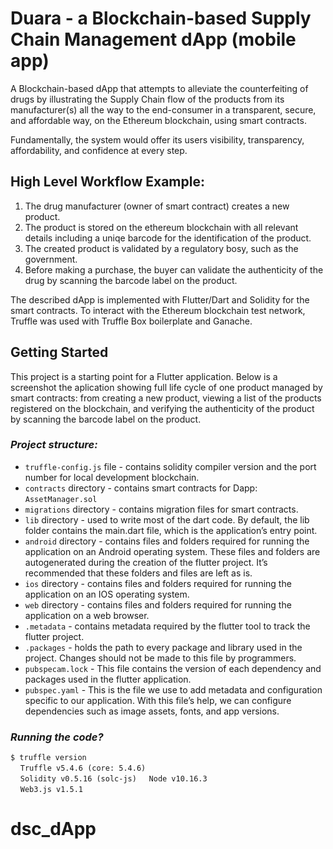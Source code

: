 # Duara - a Blockchain-based Supply Chain Management dApp (mobile app)

A Blockchain-based dApp that attempts to alleviate the counterfeiting of drugs by illustrating the Supply Chain flow of the products from its manufacturer(s) all the way to the end-consumer in a transparent, secure, and affordable way, on the Ethereum blockchain, using smart contracts.

Fundamentally, the system would offer its users visibility, transparency, affordability, and confidence at every step.

## High Level Workflow Example:

  1. The drug manufacturer (owner of smart contract) creates a new product.
  2. The product is stored on the ethereum blockchain with all relevant details including a uniqe barcode for the identification of the      product.
  3. The created product is validated by a regulatory bosy, such as the government.
  4. Before making a purchase, the buyer can validate the authenticity of the drug by scanning the barcode label on the product.

The described dApp is implemented with Flutter/Dart and Solidity for the smart contracts. To interact with the Ethereum blockchain test network, Truffle was used with Truffle Box boilerplate and Ganache.

## Getting Started

This project is a starting point for a Flutter application. Below is a screenshot the aplication showing full life cycle of one product managed by smart contracts: from creating a new product, viewing a list of the products registered on the blockchain, and verifying the authenticity of the product by scanning the barcode label on the product.







### *Project structure:*
  * `truffle-config.js` file - contains solidity compiler version and the port number for local development blockchain.
  * `contracts` directory - contains smart contracts for Dapp: `AssetManager.sol`
  * `migrations` directory - contains migration files for smart contracts.
  * `lib` directory - used to write most of the dart code. By default, the lib folder contains the main.dart file, which is the application’s entry point.
  * `android` directory - contains files and folders required for running the application on an Android operating system. These files and folders are autogenerated during the creation of the flutter project. It’s recommended that these folders and files are left as is.
  *  `ios` directory - contains files and folders required for running the application on an IOS operating system.
  *  `web` directory - contains files and folders required for running the application on a web browser.
  *  `.metadata` - contains metadata required by the flutter tool to track the flutter project.
  *  `.packages` - holds the path to every package and library used in the project. Changes should not be made to this file by programmers.
  *  `pubspecam.lock` - This file contains the version of each dependency and packages used in the flutter application.
  *  `pubspec.yaml` - This is the file we use to add metadata and configuration specific to our application. With this file’s help, we can configure dependencies such as image assets, fonts, and app versions.

### *Running the code?*
`$ truffle version` <br>
    &nbsp;&nbsp;&nbsp; `Truffle v5.4.6 (core: 5.4.6)`<br>
    &nbsp;&nbsp;&nbsp; `Solidity v0.5.16 (solc-js)`
    &nbsp;&nbsp;&nbsp; `Node v10.16.3` <br>
    &nbsp;&nbsp;&nbsp; `Web3.js v1.5.1` <br>


# dsc_dApp
